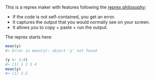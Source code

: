 
This is a reprex maker with features following the [reprex
philosophy](https://reprex.tidyverse.org/articles/reprex-dos-and-donts.html#package-philosophy):

-   If the code is not self-contained, you get an error.
-   It captures the output that you would normally see on your screen.
-   It allows you to copy + paste + run the output.

The reprex starts here:

``` r
mean(y)
#> Error in mean(y): object 'y' not found

(y <- 1:4)
#> [1] 1 2 3 4
mean(y)
#> [1] 2.5
```
